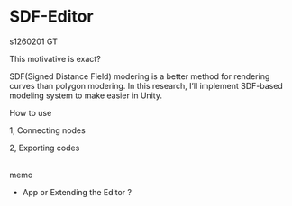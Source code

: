 # SDF-Editor
s1260201 GT

This motivative is exact?

 SDF(Signed Distance Field) modering is a better  method for rendering curves than polygon modering. In this research, I’ll implement SDF-based modeling system to make easier in Unity.
<br>

How to use

1, Connecting nodes

2, Exporting codes

<br>
memo

- App or Extending the Editor ?
